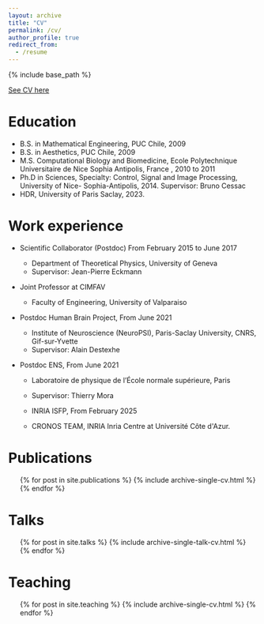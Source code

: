 ```yaml
---
layout: archive
title: "CV"
permalink: /cv/
author_profile: true
redirect_from:
  - /resume
---
```


{% include base_path %}

[See CV here](https://drive.google.com/file/d/1WKEmrryL-pHKGCixoy_x3gcIGW83P4XQ/view?usp=sharing)

Education
======
* B.S. in Mathematical Engineering, PUC Chile, 2009 
* B.S. in Aesthetics, PUC Chile, 2009
* M.S. Computational Biology and Biomedicine, Ecole Polytechnique Universitaire de Nice Sophia Antipolis, France , 2010 to 2011
* Ph.D in Sciences, Specialty: Control, Signal and Image Processing, University of  Nice- Sophia-Antipolis, 2014. Supervisor: Bruno Cessac
* HDR, University of Paris Saclay, 2023.

Work experience
======


* Scientific Collaborator (Postdoc) From February 2015 to June 2017
  * Department of Theoretical Physics, University of Geneva 
  * Supervisor: Jean-Pierre Eckmann

* Joint Professor at CIMFAV
  * Faculty of Engineering, University of Valparaiso
  
* Postdoc Human Brain Project, From June 2021
  * Institute of Neuroscience (NeuroPSI), Paris-Saclay University, CNRS, Gif-sur-Yvette
  * Supervisor: Alain Destexhe

* Postdoc ENS, From June 2021
  * Laboratoire de physique de l’École normale supérieure, Paris
  * Supervisor: Thierry Mora

  * INRIA ISFP, From February 2025
  * CRONOS TEAM, INRIA Inria Centre at Université Côte d'Azur. 
  

Publications
======
  <ul>{% for post in site.publications %}
    {% include archive-single-cv.html %}
  {% endfor %}</ul>
  
Talks
======
  <ul>{% for post in site.talks %}
    {% include archive-single-talk-cv.html %}
  {% endfor %}</ul>
  
Teaching
======
  <ul>{% for post in site.teaching %}
    {% include archive-single-cv.html %}
  {% endfor %}</ul>
  

